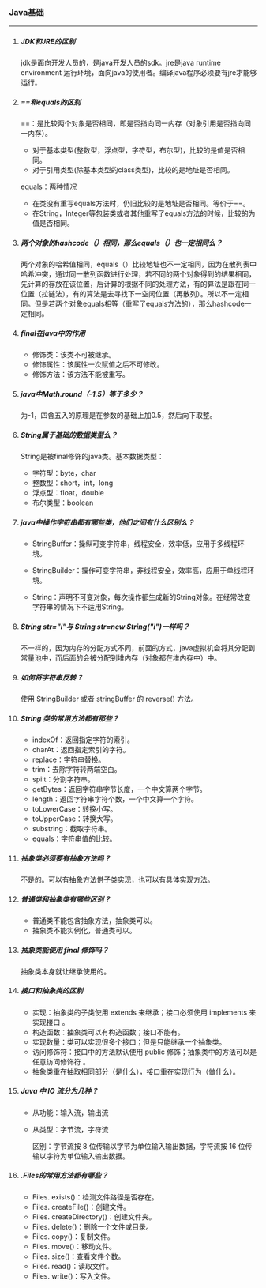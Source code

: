 ### Java基础

***

1. ##### JDK和JRE的区别

   jdk是面向开发人员的，是java开发人员的sdk。jre是java runtime environment 运行环境，面向java的使用者。编译java程序必须要有jre才能够运行。

2. ##### ==和equals的区别

   ==：是比较两个对象是否相同，即是否指向同一内存（对象引用是否指向同一内存）。

   - 对于基本类型(整数型，浮点型，字符型，布尔型)，比较的是值是否相同。
   - 对于引用类型(除基本类型的class类型)，比较的是地址是否相同。

   equals：两种情况

   - 在类没有重写equals方法时，仍旧比较的是地址是否相同。等价于==。
   - 在String，Integer等包装类或者其他重写了equals方法的时候，比较的为值是否相同。

3. ##### 两个对象的hashcode（）相同，那么equals（）也一定相同么？

   两个对象的哈希值相同，equals（）比较地址也不一定相同，因为在散列表中哈希冲突，通过同一散列函数进行处理，若不同的两个对象得到的结果相同，先计算的存放在该位置，后计算的根据不同的处理方法，有的算法是跟在同一位置（拉链法），有的算法是去寻找下一空闲位置（再散列）。所以不一定相同。但是若两个对象equals相等（重写了equals方法的），那么hashcode一定相同。

4. ##### final在java中的作用

   - 修饰类：该类不可被继承。
   - 修饰属性：该属性一次赋值之后不可修改。
   - 修饰方法：该方法不能被重写。

5. ##### java中Math.round（-1.5）等于多少？

   为-1，四舍五入的原理是在参数的基础上加0.5，然后向下取整。

6. ##### String属于基础的数据类型么？

   String是被final修饰的java类。基本数据类型：

   - 字符型：byte，char
   - 整数型：short，int，long
   - 浮点型：float，double
   - 布尔类型：boolean

7. ##### java中操作字符串都有哪些类，他们之间有什么区别么？

   - StringBuffer：操纵可变字符串，线程安全，效率低，应用于多线程环境。

   - StringBuilder：操作可变字符串，非线程安全，效率高，应用于单线程环境。
   - String：声明不可变对象，每次操作都生成新的String对象。在经常改变字符串的情况下不适用String。																					

8. ##### String str="i"与 String str=new String("i")一样吗？

   不一样的，因为内存的分配方式不同，前面的方式，java虚拟机会将其分配到常量池中，而后面的会被分配到堆内存（对象都在堆内存中）中。

9. ##### 如何将字符串反转？

    使用 StringBuilder 或者 stringBuffer 的 reverse() 方法。 

10. ##### String 类的常用方法都有那些？

    - indexOf：返回指定字符的索引。
    - charAt：返回指定索引的字符。
    - replace：字符串替换。
    - trim：去除字符转两端空白。
    - spilt：分割字符串。
    - getBytes：返回字符串字节长度，一个中文算两个字节。
    - length：返回字符串字符个数，一个中文算一个字符。
    - toLowerCase：转换小写。
    - toUpperCase：转换大写。
    - substring：截取字符串。
    - equals：字符串值的比较。

11. ##### 抽象类必须要有抽象方法吗？

    不是的。可以有抽象方法供子类实现，也可以有具体实现方法。

12. ##### 普通类和抽象类有哪些区别？

    - 普通类不能包含抽象方法，抽象类可以。
    - 抽象类不能实例化，普通类可以。

13. ##### 抽象类能使用 final 修饰吗？

    抽象类本身就让继承使用的。

14. ##### 接口和抽象类的区别

    - 实现：抽象类的子类使用 extends 来继承；接口必须使用 implements 来实现接口 。
    - 构造函数：抽象类可以有构造函数；接口不能有。 
    - 实现数量：类可以实现很多个接口；但是只能继承一个抽象类。 
    - 访问修饰符：接口中的方法默认使用 public 修饰；抽象类中的方法可以是任意访问修饰符 。
    - 抽象类重在抽取相同部分（是什么），接口重在实现行为（做什么）。

15. ##### Java 中 IO 流分为几种？

    - 从功能：输入流，输出流

    - 从类型：字节流，字符流

      区别：字节流按 8 位传输以字节为单位输入输出数据，字符流按 16 位传输以字符为单位输入输出数据。 

17. ##### .Files的常用方法都有哪些？

    - Files. exists()：检测文件路径是否存在。
    - Files. createFile()：创建文件。
    - Files. createDirectory()：创建文件夹。
    - Files. delete()：删除一个文件或目录。
    - Files. copy()：复制文件。
    - Files. move()：移动文件。
    - Files. size()：查看文件个数。
    - Files. read()：读取文件。
    - Files. write()：写入文件。

